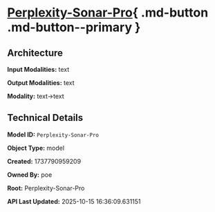 # [Perplexity-Sonar-Pro](https://poe.com/Perplexity-Sonar-Pro){ .md-button .md-button--primary }

## Architecture

**Input Modalities:** text

**Output Modalities:** text

**Modality:** text->text


## Technical Details

**Model ID:** `Perplexity-Sonar-Pro`

**Object Type:** model

**Created:** 1737790959209

**Owned By:** poe

**Root:** Perplexity-Sonar-Pro

**API Last Updated:** 2025-10-15 16:36:09.631151
